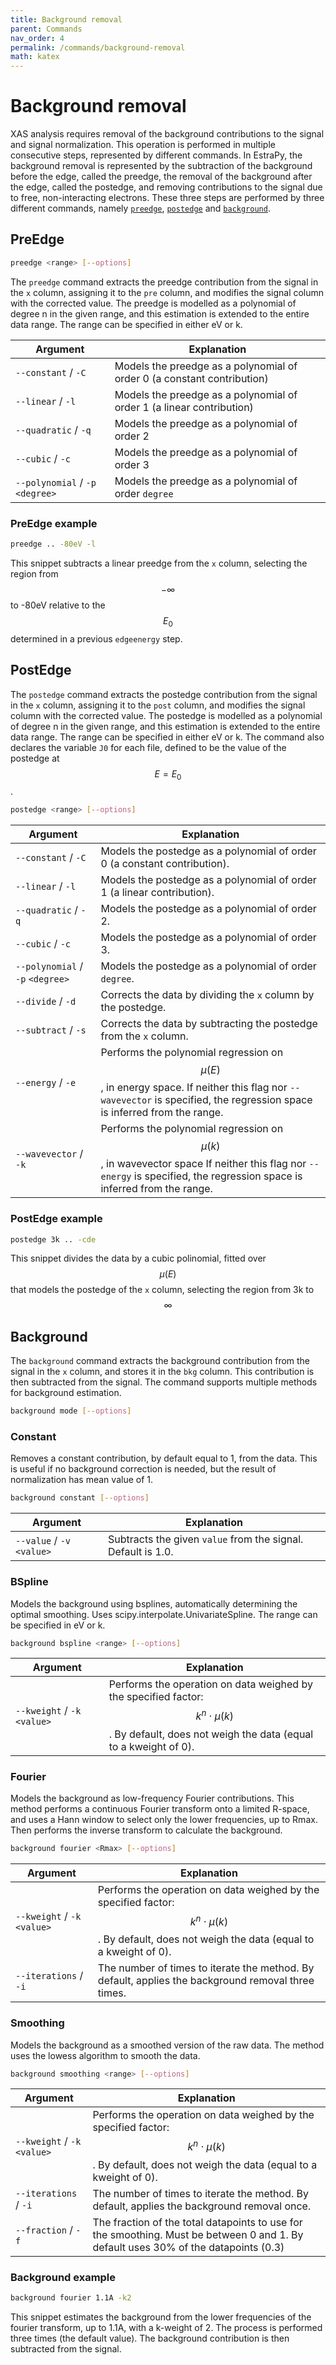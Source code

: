 ```yaml
---
title: Background removal
parent: Commands
nav_order: 4
permalink: /commands/background-removal
math: katex
---
```


# Background removal

XAS analysis requires removal of the background contributions to the signal and signal normalization. This operation is performed in multiple consecutive steps, represented by different commands. In EstraPy, the background removal is represented by the subtraction of the background before the edge, called the preedge, the removal of the background after the edge, called the postedge, and removing contributions to the signal due to free, non-interacting electrons. These three steps are performed by three different commands, namely [`preedge`](#preedge), [`postedge`](#postedge) and [`background`](#background).

## PreEdge

```sh
preedge <range> [--options]
```

The `preedge` command extracts the preedge contribution from the signal in the `x` column, assigning it to the `pre` column, and modifies the signal column with the corrected value. The preedge is modelled as a polynomial of degree n in the given range, and this estimation is extended to the entire data range. The range can be specified in either eV or k.

|Argument|Explanation|
|--|--|
|`--constant` / `-C`|Models the preedge as a polynomial of order 0 (a constant contribution)|
|`--linear` / `-l`|Models the preedge as a polynomial of order 1 (a linear contribution)|
|`--quadratic` / `-q`|Models the preedge as a polynomial of order 2|
|`--cubic` / `-c`|Models the preedge as a polynomial of order 3|
|`--polynomial` / `-p` `<degree>`|Models the preedge as a polynomial of order `degree`|

### PreEdge example

```sh
preedge .. -80eV -l
```

This snippet subtracts a linear preedge from the `x` column, selecting the region from $$-\infty$$ to -80eV relative to the $$E_{0}$$ determined in a previous `edgeenergy` step.

## PostEdge

The `postedge` command extracts the postedge contribution from the signal in the `x` column, assigning it to the `post` column, and modifies the signal column with the corrected value. The postedge is modelled as a polynomial of degree n in the given range, and this estimation is extended to the entire data range. The range can be specified in either eV or k.
The command also declares the variable `J0` for each file, defined to be the value of the postedge at $$E = E_{0}$$.

```sh
postedge <range> [--options]
```

|Argument|Explanation|
|--|--|
|`--constant` / `-C`|Models the postedge as a polynomial of order 0 (a constant contribution).|
|`--linear` / `-l`|Models the postedge as a polynomial of order 1 (a linear contribution).|
|`--quadratic` / `-q`|Models the postedge as a polynomial of order 2.|
|`--cubic` / `-c`|Models the postedge as a polynomial of order 3.|
|`--polynomial` / `-p` `<degree>`|Models the postedge as a polynomial of order `degree`.|
|`--divide` / `-d`|Corrects the data by dividing the `x` column by the postedge.|
|`--subtract` / `-s`|Corrects the data by subtracting the postedge from the `x` column.|
|`--energy` / `-e`|Performs the polynomial regression on $$\mu(E)$$, in energy space. If neither this flag nor `--wavevector` is specified, the regression space is inferred from the range.|
|`--wavevector` / `-k`|Performs the polynomial regression on $$\mu(k)$$, in wavevector space If neither this flag nor `--energy` is specified, the regression space is inferred from the range.|

### PostEdge example

```sh
postedge 3k .. -cde
```

This snippet divides the data by a cubic polinomial, fitted over $$\mu(E)$$ that models the postedge of the `x` column, selecting the region from 3k to $$\infty$$

## Background

The `background` command extracts the background contribution from the signal in the `x` column, and stores it in the `bkg` column. This contribution is then subtracted from the signal. The command supports multiple methods for background estimation.

```sh
background mode [--options]
```

### Constant

Removes a constant contribution, by default equal to 1, from the data. This is useful if no background correction is needed, but the result of normalization has mean value of 1.

```sh
background constant [--options]
```

|Argument|Explanation|
|--|--|
|`--value` / `-v` `<value>`|Subtracts the given `value` from the signal. Default is 1.0.|

### BSpline

Models the background using bsplines, automatically determining the optimal smoothing. Uses scipy.interpolate.UnivariateSpline. The range can be specified in eV or k.

```sh
background bspline <range> [--options]
```

|Argument|Explanation|
|--|--|
|`--kweight` / `-k` `<value>`|Performs the operation on data weighed by the specified factor: $$k^{n}\cdot\mu(k)$$. By default, does not weigh the data (equal to a kweight of 0).|

### Fourier

Models the background as low-frequency Fourier contributions. This method performs a continuous Fourier transform onto a limited R-space, and uses a Hann window to select only the lower frequencies, up to Rmax. Then performs the inverse transform to calculate the background.

```sh
background fourier <Rmax> [--options]
```

|Argument|Explanation|
|--|--|
|`--kweight` / `-k` `<value>`|Performs the operation on data weighed by the specified factor: $$k^{n}\cdot\mu(k)$$. By default, does not weigh the data (equal to a kweight of 0).|
|`--iterations` / `-i`|The number of times to iterate the method. By default, applies the background removal three times.|

### Smoothing

Models the background as a smoothed version of the raw data. The method uses the lowess algorithm to smooth the data.

```sh
background smoothing <range> [--options]
```

|Argument|Explanation|
|--|--|
|`--kweight` / `-k` `<value>`|Performs the operation on data weighed by the specified factor: $$k^{n}\cdot\mu(k)$$. By default, does not weigh the data (equal to a kweight of 0).|
|`--iterations` / `-i`|The number of times to iterate the method. By default, applies the background removal once.|
|`--fraction` / `-f`|The fraction of the total datapoints to use for the smoothing. Must be between 0 and 1. By default uses 30% of the datapoints (0.3)|

### Background example

```sh
background fourier 1.1A -k2
```

This snippet estimates the background from the lower frequencies of the fourier transform, up to 1.1A, with a k-weight of 2. The process is performed three times (the default value). The background contribution is then subtracted from the signal.
